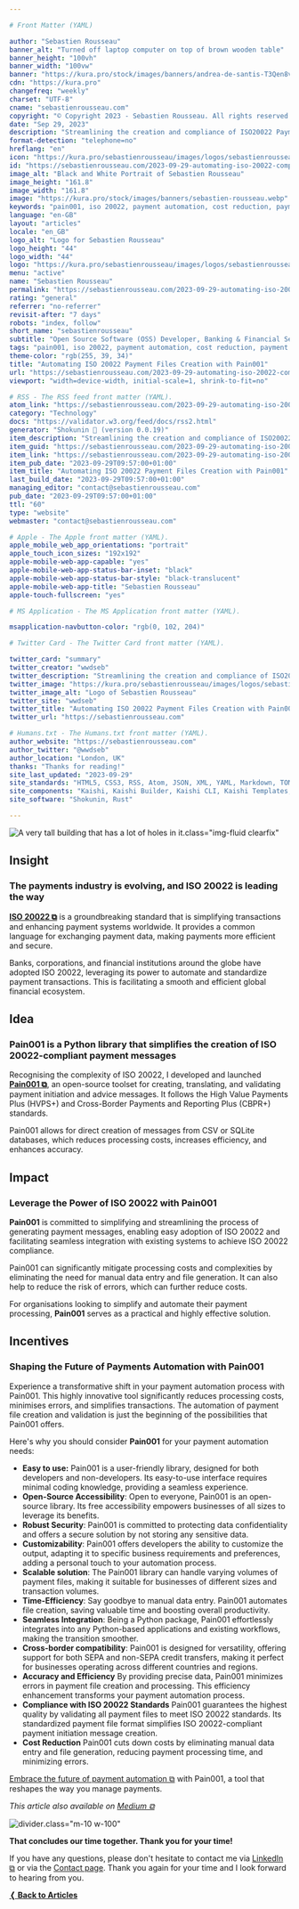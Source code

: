 ```yaml
---

# Front Matter (YAML)

author: "Sebastien Rousseau"
banner_alt: "Turned off laptop computer on top of brown wooden table"
banner_height: "100vh"
banner_width: "100vw"
banner: "https://kura.pro/stock/images/banners/andrea-de-santis-T3Qen8vVgRc.webp"
cdn: "https://kura.pro"
changefreq: "weekly"
charset: "UTF-8"
cname: "sebastienrousseau.com"
copyright: "© Copyright 2023 - Sebastien Rousseau. All rights reserved."
date: "Sep 29, 2023"
description: "Streamlining the creation and compliance of ISO20022 Payment Messages for cross-border payments and reporting."
format-detection: "telephone=no"
hreflang: "en"
icon: "https://kura.pro/sebastienrousseau/images/logos/sebastienrousseau.svg"
id: "https://sebastienrousseau.com/2023-09-29-automating-iso-20022-compliant-payment-file-creation-with-pain001/index.html"
image_alt: "Black and White Portrait of Sebastien Rousseau"
image_height: "161.8"
image_width: "161.8"
image: "https://kura.pro/stock/images/banners/sebastien-rousseau.webp"
keywords: "pain001, iso 20022, payment automation, cost reduction, payment processing, payment files, payment initiation, pain message, pain message standards, pain message validation"
language: "en-GB"
layout: "articles"
locale: "en_GB"
logo_alt: "Logo for Sebastien Rousseau"
logo_height: "44"
logo_width: "44"
logo: "https://kura.pro/sebastienrousseau/images/logos/sebastienrousseau.webp"
menu: "active"
name: "Sebastien Rousseau"
permalink: "https://sebastienrousseau.com/2023-09-29-automating-iso-20022-compliant-payment-file-creation-with-pain001/index.html"
rating: "general"
referrer: "no-referrer"
revisit-after: "7 days"
robots: "index, follow"
short_name: "sebastienrousseau"
subtitle: "Open Source Software (OSS) Developer, Banking & Financial Service Professional"
tags: "pain001, iso 20022, payment automation, cost reduction, payment processing, payment files, payment initiation, pain message, pain message standards, pain message validation"
theme-color: "rgb(255, 39, 34)"
title: "Automating ISO 20022 Payment Files Creation with Pain001"
url: "https://sebastienrousseau.com/2023-09-29-automating-iso-20022-compliant-payment-file-creation-with-pain001/index.html"
viewport: "width=device-width, initial-scale=1, shrink-to-fit=no"

# RSS - The RSS feed front matter (YAML).
atom_link: "https://sebastienrousseau.com/2023-09-29-automating-iso-20022-compliant-payment-file-creation-with-pain001/rss.xml"
category: "Technology"
docs: "https://validator.w3.org/feed/docs/rss2.html"
generator: "Shokunin 🦀 (version 0.0.19)"
item_description: "Streamlining the creation and compliance of ISO20022 Payment Messages for cross-border payments and reporting."
item_guid: "https://sebastienrousseau.com/2023-09-29-automating-iso-20022-compliant-payment-file-creation-with-pain001/rss.xml"
item_link: "https://sebastienrousseau.com/2023-09-29-automating-iso-20022-compliant-payment-file-creation-with-pain001/rss.xml"
item_pub_date: "2023-09-29T09:57:00+01:00"
item_title: "Automating ISO 20022 Payment Files Creation with Pain001"
last_build_date: "2023-09-29T09:57:00+01:00"
managing_editor: "contact@sebastienrousseau.com"
pub_date: "2023-09-29T09:57:00+01:00"
ttl: "60"
type: "website"
webmaster: "contact@sebastienrousseau.com"

# Apple - The Apple front matter (YAML).
apple_mobile_web_app_orientations: "portrait"
apple_touch_icon_sizes: "192x192"
apple-mobile-web-app-capable: "yes"
apple-mobile-web-app-status-bar-inset: "black"
apple-mobile-web-app-status-bar-style: "black-translucent"
apple-mobile-web-app-title: "Sebastien Rousseau"
apple-touch-fullscreen: "yes"

# MS Application - The MS Application front matter (YAML).

msapplication-navbutton-color: "rgb(0, 102, 204)"

# Twitter Card - The Twitter Card front matter (YAML).

twitter_card: "summary"
twitter_creator: "wwdseb"
twitter_description: "Streamlining the creation and compliance of ISO20022 Payment Messages for cross-border payments and reporting."
twitter_image: "https://kura.pro/sebastienrousseau/images/logos/sebastienrousseau.webp"
twitter_image_alt: "Logo of Sebastien Rousseau"
twitter_site: "wwdseb"
twitter_title: "Automating ISO 20022 Payment Files Creation with Pain001"
twitter_url: "https://sebastienrousseau.com"

# Humans.txt - The Humans.txt front matter (YAML).
author_website: "https://sebastienrousseau.com"
author_twitter: "@wwdseb"
author_location: "London, UK"
thanks: "Thanks for reading!"
site_last_updated: "2023-09-29"
site_standards: "HTML5, CSS3, RSS, Atom, JSON, XML, YAML, Markdown, TOML"
site_components: "Kaishi, Kaishi Builder, Kaishi CLI, Kaishi Templates, Kaishi Themes"
site_software: "Shokunin, Rust"

---
```


![A very tall building that has a lot of holes in it](https://kura.pro/stock/images/banners/andrea-de-santis-T3Qen8vVgRc.webp).class=\"img-fluid clearfix\"

## Insight

### The payments industry is evolving, and ISO 20022 is leading the way

[**ISO 20022 ⧉**][01] is a groundbreaking standard that is simplifying
transactions and enhancing payment systems worldwide. It provides a common
language for exchanging payment data, making payments more efficient and secure.

Banks, corporations, and financial institutions around the globe have adopted
ISO 20022, leveraging its power to automate and standardize payment transactions.
This is facilitating a smooth and efficient global financial ecosystem.

## Idea

### Pain001 is a Python library that simplifies the creation of ISO 20022-compliant payment messages

Recognising the complexity of ISO 20022, I developed and launched
[**Pain001 ⧉**][00], an open-source toolset for creating, translating, and
validating payment initiation and advice messages. It follows the High Value
Payments Plus (HVPS+) and Cross-Border Payments and Reporting Plus (CBPR+)
standards.

Pain001 allows for direct creation of messages from CSV or SQLite databases,
which reduces processing costs, increases efficiency, and enhances accuracy.

## Impact

### Leverage the Power of ISO 20022 with Pain001

**Pain001** is committed to simplifying and streamlining the process of
generating payment messages, enabling easy adoption of ISO 20022 and
facilitating seamless integration with existing systems to achieve ISO 20022
compliance.

Pain001 can significantly mitigate processing costs and complexities by
eliminating the need for manual data entry and file generation. It can also help
to reduce the risk of errors, which can further reduce costs.

For organisations looking to simplify and automate their payment processing,
**Pain001** serves as a practical and highly effective solution.

## Incentives

### Shaping the Future of Payments Automation with Pain001

Experience a transformative shift in your payment automation process with
Pain001. This highly innovative tool significantly reduces processing costs,
minimises errors, and simplifies transactions. The automation of payment file
creation and validation is just the beginning of the possibilities that Pain001
offers.

Here's why you should consider **Pain001** for your payment automation needs:

- **Easy to use:** Pain001 is a user-friendly library, designed for both
  developers and non-developers. Its easy-to-use interface requires minimal
  coding knowledge, providing a seamless experience.
- **Open-Source Accessibility**: Open to everyone, Pain001 is an open-source
  library. Its free accessibility empowers businesses of all sizes to leverage
  its benefits.
- **Robust Security**: Pain001 is committed to protecting data confidentiality
  and offers a secure solution by not storing any sensitive data.
- **Customizability**: Pain001 offers developers the ability to customize the
  output, adapting it to specific business requirements and preferences, adding
  a personal touch to your automation process.
- **Scalable solution**: The Pain001 library can handle varying volumes of
  payment files, making it suitable for businesses of different sizes and
  transaction volumes.
- **Time-Efficiency**: Say goodbye to manual data entry. Pain001 automates file
  creation, saving valuable time and boosting overall productivity.
- **Seamless Integration**: Being a Python package, Pain001 effortlessly
  integrates into any Python-based applications and existing workflows, making
  the transition smoother.
- **Cross-border compatibility**: Pain001 is designed for versatility, offering
  support for both SEPA and non-SEPA credit transfers, making it perfect for
  businesses operating across different countries and regions.
- **Accuracy and Efficiency** By providing precise data, Pain001 minimizes
  errors in payment file creation and processing. This efficiency enhancement
  transforms your payment automation process.
- **Compliance with ISO 20022 Standards** Pain001 guarantees the highest
  quality by validating all payment files to meet ISO 20022 standards. Its
  standardized payment file format simplifies ISO 20022-compliant payment
  initiation message creation.
- **Cost Reduction** Pain001 cuts down costs by eliminating manual data entry
  and file generation, reducing payment processing time, and minimizing errors.

[Embrace the future of payment automation ⧉][02] with Pain001, a tool that
reshapes the way you manage payments.

*This article also available on [Medium ⧉][03]*

![divider](https://kura.pro/common/images/elements/divider.svg).class=\"m-10 w-100\"

**That concludes our time together. Thank you for your time!**

If you have any questions, please don't hesitate to contact me via [LinkedIn ⧉][11] or via the [Contact page][10]. Thank you again for your time and I look forward to hearing from you.

[**❬ Back to Articles**][09]

[00]: https://pain001.com/ "Pain001: Automate ISO 20022-Compliant Payment File Creation"
[01]: https://www.iso20022.org/ "ISO 20022: A single standardisation approach (methodology, process, repository) to be used by all financial standards initiatives"
[02]: https://pain001.com/index.html "Embrace the future of payment automation with Pain001"
[03]: https://medium.com/@wwdseb/automating-iso-20022-compliant-payment-file-creation-with-pain001-5e32f789155a "Embrace the future of payment automation with Pain001"
[09]: /articles/index.html "Back to Articles"
[10]: /contact/index.html "Contact Sebastien Rousseau"
[11]: https://www.linkedin.com/in/sebastienrousseau/ "Sebastien Rousseau on LinkedIn"

